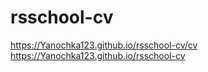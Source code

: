 # rsschool-cv
https://Yanochka123.github.io/rsschool-cv/cv
https://Yanochka123.github.io/rsschool-cv
